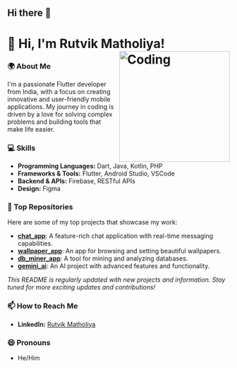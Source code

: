 ## Hi there 👋

<!--
**rutvik4940/rutvik4940** is a ✨ _special_ ✨ repository because its `README.md` (this file) appears on your GitHub profile.

Here are some ideas to get you started:

- 🔭 I’m currently working on ...
- 🌱 I’m currently learning ...
- 👯 I’m looking to collaborate on ...
- 🤔 I’m looking for help with ...
- 💬 Ask me about ...
- 📫 How to reach me: ...
- 😄 Pronouns: ...
- ⚡ Fun fact: ...
-->

# 👋 Hi, I'm Rutvik Matholiya! <img align="right" alt="Coding" width="250" src="https://github.com/user-attachments/assets/21bc3dbe-25b4-4101-a39b-94e722cd707c">

### 🌍 About Me
I'm a passionate Flutter developer from India, with a focus on creating innovative and user-friendly mobile applications. My journey in coding is driven by a love for solving complex problems and building tools that make life easier.

### 💻 Skills
- **Programming Languages:** Dart, Java, Kotlin, PHP
- **Frameworks & Tools:** Flutter, Android Studio, VSCode
- **Backend & APIs:** Firebase, RESTful APIs
- **Design:** Figma

### 🚀 Top Repositories

Here are some of my top projects that showcase my work:

- **[chat_app](https://github.com/rutvik4940/chat_app)**: A feature-rich chat application with real-time messaging capabilities.
- **[wallpaper_app](https://github.com/rutvik4940/wallpaper_app)**: An app for browsing and setting beautiful wallpapers.
- **[db_miner_app](https://github.com/rutvik4940/db_miner_app)**: A tool for mining and analyzing databases.
- **[gemini_ai](https://github.com/rutvik4940/gemini_ai)**: An AI project with advanced features and functionality.

*This README is regularly updated with new projects and information. Stay tuned for more exciting updates and contributions!*

### 📫 How to Reach Me
- **LinkedIn:** [Rutvik Matholiya](https://www.linkedin.com/in/rutvik-matholiya-93971628b/)

### 😄 Pronouns
- He/Him
